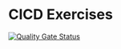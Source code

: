 # CICD Exercises

[![Quality Gate Status](https://sonarcloud.io/api/project_badges/measure?project=DavidKalteis_cicd&metric=alert_status)](https://sonarcloud.io/summary/new_code?id=DavidKalteis_cicd)
